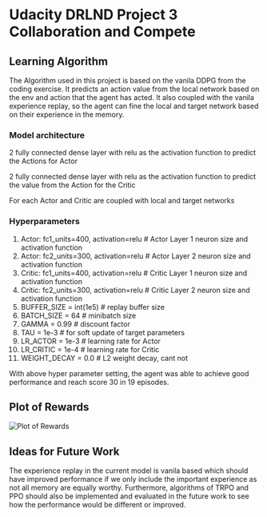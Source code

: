# Udacity DRLND Project 3 Collaboration and Compete

## Learning Algorithm

The Algorithm used in this project is based on the vanila DDPG from the coding exercise. It predicts an action value from the local network based on the env and action that the agent has acted. It also coupled with the vanila experience replay, so the agent can fine the local and target network based on their experience in the memory.

### Model architecture
2 fully connected dense layer with relu as the activation function to predict the Actions for Actor

2 fully connected dense layer with relu as the activation function to predict the value from the Action for the Critic

For each Actor and Critic are coupled with local and target networks

### Hyperparameters
1. Actor: fc1_units=400, activation=relu # Actor Layer 1 neuron size and activation function
1. Actor: fc2_units=300, activation=relu # Actor Layer 2 neuron size and activation function
1. Critic: fc1_units=400, activation=relu # Critic Layer 1 neuron size and activation function
1. Critic: fc2_units=300, activation=relu # Critic Layer 2 neuron size and activation function
1. BUFFER_SIZE = int(1e5) # replay buffer size
1. BATCH_SIZE = 64 # minibatch size
1. GAMMA = 0.99 # discount factor
1. TAU = 1e-3 # for soft update of target parameters
1. LR_ACTOR = 1e-3 # learning rate for Actor
1. LR_CRITIC = 1e-4 # learning rate for Critic
1. WEIGHT_DECAY = 0.0 # L2 weight decay, cant not 

With above hyper parameter setting, the agent was able to achieve good performance and reach score 30 in 19 episodes.

## Plot of Rewards

![Plot of Rewards](p2_cc_score_plt_01.png)

## Ideas for Future Work
The experience replay in the current model is vanila based which should have improved performance if we only include the important experience as not all memory are equally worthy. Furthermore, algorithms of TRPO and PPO should also be implemented and evaluated in the future work to see how the performance would be different or improved.
